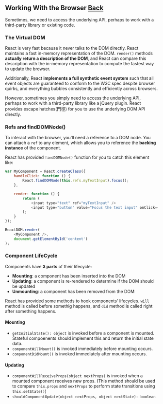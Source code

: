 ## Working With the Browser [Back](./../react.md)

Sometimes, we need to access the underlying API, perhaps to work with a third-party library or existing code.

### The Virtual DOM

React is very fast because it never talks to the DOM directly. React maintains a fast in-memory representation of the DOM. `render()` methods **actually return a description of the DOM**, and React can compare this description with the in-memory representation to compute the fastest way to update the browser.

Additionally, React **implements a full synthetic event system** such that all event objects are guaranteed to conform to the W3C spec despite browser quirks, and everything bubbles consistently and efficiently across browsers.

However, sometimes you simply need to access the underlying API, perhaps to work with a third-party library like a jQuery plugin. React provides escape hatches(門徑) for you to use the underlying DOM API directly.

### Refs and findDOMNode()

To interact with the browser, you'll need a reference to a DOM node. You can attach a `ref` to any element, which allows you to reference the **backing instance** of the component.

React has provided `findDOMNode()` function for you to catch this element like:

```js
var MyComponent = React.createClass({
    handleClick: function () {
        React.findDOMNode(this.refs.myTextInput).focus();
    },

    render: function () {
        return (
            <input type="text" ref="myTextInput" />
            <input type="button" value="Focus the text input" onClick={} />
        );
    }
});

ReactDOM.render(
    <MyComponent />,
    document.getElementById('content')
);
```

### Component LifeCycle

Components have **3 parts** of their lifecycle:

- **Mounting**: a component has been inserted into the DOM
- **Updating**: a component is re-rendered to determine if the DOM should be updated
- **Unmounting**: a component has been removed from the DOM

React has provided some methods to hook components' lifecycles. `will` method is called before somethig happens, and `did` method is called right after something happens.

#### Mounting

- `getInitialState(): object` is invoked before a component is mounted. Stateful compoenents should implement this and return the initial state data.
- `componentWillMount()` is invoked immediately before mounting occurs.
- `componentDidMount()` is invoked immediately after mounting occurs.

#### Updating

- `componentWillReceiveProps(object nextProps)` is invoked when a mounted component receives new props. (This method should be used to compare `this.props` and `nextProps` to perform state transitions using `this.setState()`)
- `shouldComponentUpdate(object nextProps, object nextState): boolean`

